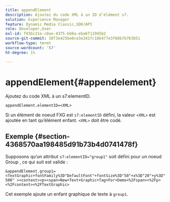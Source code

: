 ```yaml
---
title: appendElement
description: Ajoutez du code XML à un ID d’élément s7.
solution: Experience Manager
feature: Dynamic Media Classic,SDK/API
role: Developer,User
exl-id: f93bc31e-c0ae-4375-bb6a-eba6f11945b2
source-git-commit: 38f3e425be0ce3e241fc18b477e3f68b7b763b51
workflow-type: tm+mt
source-wordcount: '57'
ht-degree: 1%

---
```


# appendElement{#appendelement}

Ajoutez du code XML à un s7:elementID.

`appendElement.elementID=<XML>`

Si un élément de noeud FXG est `s7:elementID` défini, la valeur `<XML>` est ajoutée en tant qu’élément enfant. `<XML>` doit être codé.

## Exemple {#section-4368570aa198485d91b73b4d0741478f}

Supposons qu’un attribut `s7:elementID="group1"` soit défini pour un noeud Group , ce qui suit est valide :

`&appendElement.group1=<TextGraphic+fontFamily%3D"DefaultFont"+fontSize%3D"50"+x%3D"20"+y%3D"500" ><content><p><span>New+Text+Graphic+Tag+For+Demo<%2Fspan><%2Fp><%2Fcontent><%2FTextGraphic>`

Cet exemple ajoute un enfant graphique de texte à `group1`.
